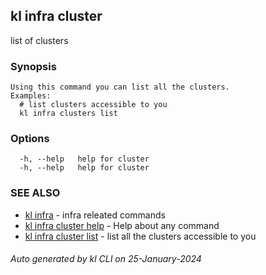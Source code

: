 ## kl infra cluster

list of clusters

### Synopsis

```
Using this command you can list all the clusters.
Examples:
  # list clusters accessible to you
  kl infra clusters list

```

### Options

```
  -h, --help   help for cluster
  -h, --help   help for cluster
```

### SEE ALSO

* [kl infra](kl_infra.md)  - infra releated commands
* [kl infra cluster help](kl_infra_cluster_help.md)  - Help about any command
* [kl infra cluster list](kl_infra_cluster_list.md)  - list all the clusters accessible to you

###### Auto generated by kl CLI on 25-January-2024

